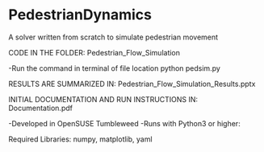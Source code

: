 # PedestrianDynamics
A solver written from scratch to simulate pedestrian movement

CODE IN THE FOLDER:
	Pedestrian_Flow_Simulation

-Run the command in terminal of file location
	python pedsim.py


RESULTS ARE SUMMARIZED IN:
	Pedestrian_Flow_Simulation_Results.pptx

INITIAL DOCUMENTATION AND RUN INSTRUCTIONS IN: 
	Documentation.pdf

-Developed in OpenSUSE Tumbleweed
-Runs with Python3 or higher:

Required Libraries:
numpy, matplotlib, yaml


